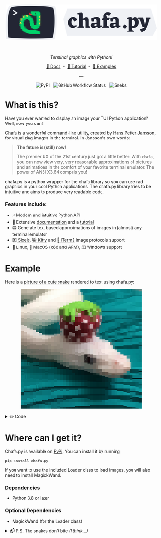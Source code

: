 <div align="center" >
  <p>&nbsp;</p>
  <img width=500 alt="chafa.py" src="https://github.com/GuardKenzie/chafa.py/blob/main/img/logo.svg?raw=true">
  <p>&nbsp;</p>
  <p>
    <em>Terminal graphics with Python!</em>
  </p>
  <p>
      <a href="https://chafapy.mage.black/">📙 Docs</a>&nbsp;&nbsp;-&nbsp;&nbsp;<a href="https://chafapy.mage.black/usage/tutorial.html">🌱 Tutorial</a>&nbsp;&nbsp;-&nbsp;&nbsp;<a href="https://chafapy.mage.black/usage/examples.html">💾 Examples</a>
  </p>
 <p>—</p>
  <p>
    <img alt="PyPI" src="https://img.shields.io/pypi/v/chafa.py?label=version&style=flat-square">
    &nbsp;
    <img alt="GitHub Workflow Status" src="https://img.shields.io/github/actions/workflow/status/GuardKenzie/chafa.py/build_wheels.yml?style=flat-square">
    &nbsp;
    <img alt="Sneks" src="https://img.shields.io/badge/snakes%20go-sssss-cbd446?style=flat-square">  
  </p>
</div>

# What is this?

Have you ever wanted to display an image your TUI Python application? Well, now you can!

[Chafa](https://hpjansson.org/chafa/) is a wonderful command-line utility, 
created by [Hans Petter Jansson](https://hpjansson.org/), for visualizing 
images in the terminal. In Jansson's own words:
  
> **The future is (still) now!**
>
>  The premier UX of the 21st century just got a little better: 
> With `chafa`, you can now view very, very reasonable approximations 
> of pictures and animations in the comfort of your favorite terminal 
> emulator. The power of ANSI X3.64 compels you!

chafa.py is a python wrapper for the chafa library so you can use rad graphics in your cool Python applications! The chafa.py library tries to be intuitive and aims to produce very readable code.

### Features include:

- ⚡ Modern and intuitive Python API
- 📖 Extensive [documentation](https://chafapy.mage.black) and a [tutorial](https://chafapy.mage.black/usage/tutorial.html)
- 📟 Generate text based approximations of images in (almost) any terminal emulator
- [6️⃣ Sixels](https://www.arewesixelyet.com/), [😸 Kitty](https://sw.kovidgoyal.net/kitty/graphics-protocol/) and [🍎 ITerm2](https://iterm2.com/documentation-images.html) image protocols support
- 🐧 Linux, 🍎 MacOS (x86 and ARM), 🪟 Windows support

# Example

Here is a [picture of a cute snake](https://chafapy.mage.black/_images/snake.jpg) rendered to text using chafa.py:

<div align="center">
  <img src="https://github.com/GuardKenzie/chafa.py/blob/main/img/readme_snake.jpg?raw=true"></img>
</div>
<p></p>
<details>
  <summary>✏️ Code</summary>

  For more examples, head on over to the docs at [chafapy.mage.black](https://chafapy.mage.black).
  
  ```python
  from chafa import *
  from chafa.loader import Loader

  # The font ratio of JetBrains Mono (width/height)
  FONT_RATIO = 11/24

  # Create a canvas config
  config = CanvasConfig()

  # Configure the canvas geometry
  config.width  = 40
  config.height = 40

  # Load the snake
  image = Loader("./snake.jpg")

  # Configure the ideal canvas geometry based on our FONT_RATIO
  config.calc_canvas_geometry(
     image.width,
     image.height,
     FONT_RATIO
  )

  # Init the canvas
  canvas = Canvas(config)

  # Draw to the canvs
  canvas.draw_all_pixels(
     image.pixel_type,
     image.get_pixels(),
     image.width, image.height,
     image.rowstride
  )

  # Print the output
  output = canvas.print()

  print(output.decode())
  ```
</details>


# Where can I get it?

Chafa.py is available on [PyPi](https://pypi.org/project/chafa.py/). You can install it by running

```
pip install chafa.py
```

If you want to use the included Loader class to load images, you will also need to install [MagickWand](https://imagemagick.org/script/magick-wand.php).

### Dependencies

- Python 3.8 or later

### Optional Dependencies


- [MagickWand](https://imagemagick.org/script/magick-wand.php) (for the [Loader](https://chafapy.mage.black/api/Loader.html) class)

<details>
<summary>📬 P.S. The snakes don't bite <em>(I think...)</em></summary>
    🐍🐍🐍🐍🐍
</details> 
